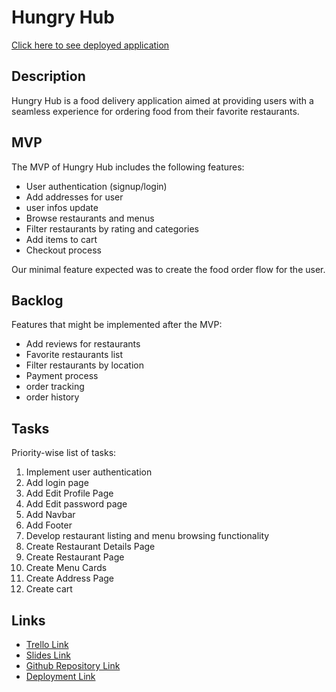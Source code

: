 # Hungry Hub
[Click here to see deployed application](https://samanta-scavassa.github.io/hungry-hub/)

## Description

Hungry Hub is a food delivery application aimed at providing users with a seamless experience for ordering food from their favorite restaurants.

## MVP

The MVP of Hungry Hub includes the following features:
- User authentication (signup/login)
- Add addresses for user
- user infos update
- Browse restaurants and menus
- Filter restaurants by rating and categories
- Add items to cart
- Checkout process

Our minimal feature expected was to create the food order flow for the user.

## Backlog

Features that might be implemented after the MVP:
- Add reviews for restaurants
- Favorite restaurants list
- Filter restaurants by location
- Payment process
- order tracking
- order history

## Tasks

Priority-wise list of tasks:
1. Implement user authentication
2. Add login page
3. Add Edit Profile Page
4. Add Edit password page
5. Add Navbar
6. Add Footer
7. Develop restaurant listing and menu browsing functionality
8. Create Restaurant Details Page
9. Create Restaurant Page
10. Create Menu Cards
11. Create Address Page
12. Create cart 

## Links

- [Trello Link](https://trello.com/b/Iy0RYZqL/hungry-hub)
- [Slides Link](https://www.canva.com/design/DAF_I_7kmeA/ik4p4ywb3C_mUrgAvPMltQ/view?utm_content=DAF_I_7kmeA&utm_campaign=designshare&utm_medium=link&utm_source=editor)
- [Github Repository Link](https://github.com/samanta-scavassa/hungry-hub)
- [Deployment Link](https://samanta-scavassa.github.io/hungry-hub/)
